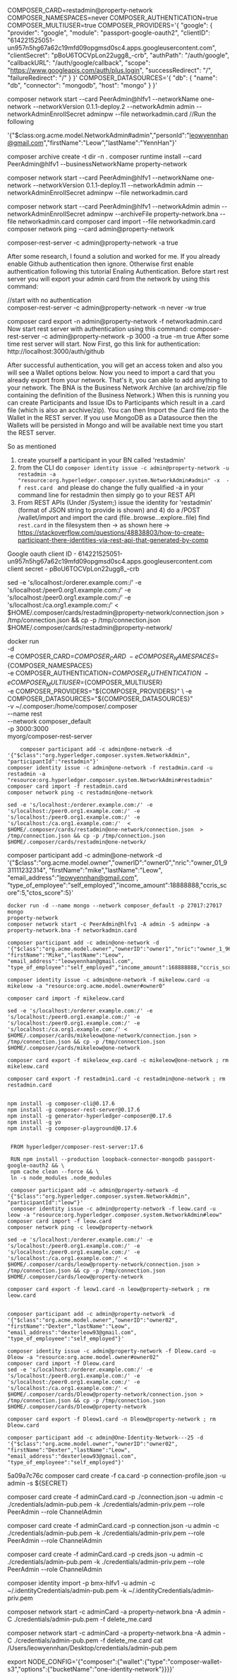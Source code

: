 COMPOSER_CARD=restadmin@property-network
COMPOSER_NAMESPACES=never
COMPOSER_AUTHENTICATION=true
COMPOSER_MULTIUSER=true
COMPOSER_PROVIDERS='{
"google": {
    "provider": "google",
    "module": "passport-google-oauth2",
    "clientID": "614221525051-un957n5hg67a62c19mfd09opgmsd0sc4.apps.googleusercontent.com",
        "clientSecret": "pBoU6TOCVpLon22ugg8_-crb",
        "authPath": "/auth/google",
        "callbackURL": "/auth/google/callback",
        "scope": "https://www.googleapis.com/auth/plus.login",
        "successRedirect": "/",
        "failureRedirect": "/"
  }
}'
COMPOSER_DATASOURCES='{
    "db": {
        "name": "db",
        "connector": "mongodb",
        "host": "mongo"
    }
}'

composer network start --card PeerAdmin@hlfv1 --networkName one-network --networkVersion 0.1.1-deploy.2 --networkAdmin admin --networkAdminEnrollSecret adminpw --file networkadmin.card
//Run the following

'{"$class:org.acme.model.NetworkAdmin#admin","personId":"leowyennhan@gmail.com","firstName":"Leow","lastName":"YennHan"}'

composer archive create -t dir -n .
composer runtime install --card PeerAdmin@hlfv1 --businessNetworkName property-network

composer network start --card PeerAdmin@hlfv1 --networkName one-network --networkVersion 0.1.1-deploy.11 --networkAdmin admin --networkAdminEnrollSecret adminpw --file networkadmin.card


composer network start --card PeerAdmin@hlfv1 --networkAdmin admin --networkAdminEnrollSecret adminpw --archiveFile property-network.bna --file networkadmin.card
composer card import --file networkadmin.card
composer network ping --card admin@property-network

composer-rest-server -c admin@property-network -a true

After some research, I found a solution and worked for me. If you already enable Github authentication then ignore. Otherwise first enable authentication following this tutorial Enaling Authentication.
Before start rest server you will export your admin card from the network by using this command:

//start with no authentication  
 composer-rest-server -c admin@property-network -n never -w true

    
composer card export -n admin@property-network -f networkadmin.card
Now start rest server with authentication using this command:
composer-rest-server -c admin@property-network -p 3000 -a true -m true
After some time rest server will start. Now First, go this link for authentication: http://localhost:3000/auth/github

After successful authentication, you will get an access token and also you will see a Wallet options below. Now you need to import a card that you already export from your network. That's it, you can able to add anything to your network.
The BNA is the Business Network Archive (an archive/zip file containing the definition of the Business Network.) When this is running you can create Participants and Issue IDs to Participants which result in a .card file (which is also an acchive/zip). You can then Import the .Card file into the Wallet in the REST server. If you use MongoDB as a Datasource then the Wallets will be persisted in Mongo and will be available next time you start the REST server.

So as mentioned 
1) create yourself a participant in your BN called 'restadmin' 
2) from the CLI do `composer identity issue -c admin@property-network -u restadmin -a "resource:org.hyperledger.composer.system.NetworkAdmin#admin" -x  -f rest.card ` and please do change the fully qualified -a in your command line for restadmin <wherever you create the participant in your own custom business network namespace> then simply go to your REST API 
3) From REST APIs (Under /System;) issue the identity for 'restadmin' (format of JSON string to provide is shown) and 4) do a /POST /wallet/import and import the card (file..browse...explore..file) find `rest.card` in the filesystem then -> as shown here -> https://stackoverflow.com/questions/48838803/how-to-create-participant-there-identities-via-rest-api-that-generated-by-comp



Google oauth
client ID - 614221525051-un957n5hg67a62c19mfd09opgmsd0sc4.apps.googleusercontent.com
client secret - pBoU6TOCVpLon22ugg8_-crb

sed -e 's/localhost:/orderer.example.com:/' -e 's/localhost:/peer0.org1.example.com:/' -e 's/localhost:/peer0.org1.example.com:/' -e 's/localhost:/ca.org1.example.com:/'  < $HOME/.composer/cards/restadmin@property-network/connection.json  > /tmp/connection.json && cp -p /tmp/connection.json $HOME/.composer/cards/restadmin@property-network/


docker run \
    -d \
    -e COMPOSER_CARD=${COMPOSER_CARD} \
    -e COMPOSER_NAMESPACES=${COMPOSER_NAMESPACES} \
    -e COMPOSER_AUTHENTICATION=${COMPOSER_AUTHENTICATION} \
    -e COMPOSER_MULTIUSER=${COMPOSER_MULTIUSER} \
    -e COMPOSER_PROVIDERS="${COMPOSER_PROVIDERS}" \
    -e COMPOSER_DATASOURCES="${COMPOSER_DATASOURCES}" \
    -v ~/.composer:/home/composer/.composer \
    --name rest \
    --network composer_default \
    -p 3000:3000 \
    myorg/composer-rest-server

        composer participant add -c admin@one-network -d '{"$class":"org.hyperledger.composer.system.NetworkAdmin", "participantId":"restadmin"}'  
    composer identity issue -c admin@one-network -f restadmin.card -u restadmin -a "resource:org.hyperledger.composer.system.NetworkAdmin#restadmin"
    composer card import -f restadmin.card
    composer network ping -c restadmin@one-network

    sed -e 's/localhost:/orderer.example.com:/' -e 's/localhost:/peer0.org1.example.com:/' -e 's/localhost:/peer0.org1.example.com:/' -e 's/localhost:/ca.org1.example.com:/'  < $HOME/.composer/cards/restadmin@one-network/connection.json  > /tmp/connection.json && cp -p /tmp/connection.json $HOME/.composer/cards/restadmin@one-network/

composer participant add -c admin@one-network -d '{"$class":"org.acme.model.owner","ownerID":"owner0","nric":"owner_01_931111232314", "firstName":"mike","lastName":"Leow", "email_address":"leowyennhan@gmail.com", "type_of_employee":"self_employed","income_amount":18888888,"ccris_score":5,"ctos_score":5}'


    docker run -d --name mongo --network composer_default -p 27017:27017 mongo
    property-network
    composer network start -c PeerAdmin@hlfv1 -A admin -S adminpw -a property-network.bna -f networkadmin.card  

    composer participant add -c admin@one-network -d '{"$class":"org.acme.model.owner","ownerID":"owner1","nric":"owner_1_960122106187", "firstName":"Mike","lastName":"Leow", "email_address":"leowyennhan@gmail.com", "type_of_employee":"self_employed","income_amount":168888888,"ccris_score":3,"ctos_score":2}'

    composer identity issue -c admin@one-network -f mikeleow.card -u mikeleow -a "resource:org.acme.model.owner#owner0"

    composer card import -f mikeleow.card   

    sed -e 's/localhost:/orderer.example.com:/' -e 's/localhost:/peer0.org1.example.com:/' -e 's/localhost:/peer0.org1.example.com:/' -e 's/localhost:/ca.org1.example.com:/' < $HOME/.composer/cards/mikeleow@one-network/connection.json > /tmp/connection.json && cp -p /tmp/connection.json $HOME/.composer/cards/mikeleow@one-network

    composer card export -f mikeleow_exp.card -c mikeleow@one-network ; rm mikeleow.card

    composer card export -f restadmin1.card -c restadmin@one-network ; rm restadmin.card


    npm install -g composer-cli@0.17.6
    npm install -g composer-rest-server@0.17.6
    npm install -g generator-hyperledger-composer@0.17.6
    npm install -g yo
    npm install -g composer-playground@0.17.6
    

     FROM hyperledger/composer-rest-server:17.6
      
     RUN npm install --production loopback-connector-mongodb passport-google-oauth2 && \
     npm cache clean --force && \
     ln -s node_modules .node_modules

     composer participant add -c admin@property-network -d '{"$class":"org.hyperledger.composer.system.NetworkAdmin", "participantId":"leow"}'
     composer identity issue -c admin@property-network -f leow.card -u leow -a "resource:org.hyperledger.composer.system.NetworkAdmin#leow"
    composer card import -f leow.card
    composer network ping -c leow@property-network

    sed -e 's/localhost:/orderer.example.com:/' -e 's/localhost:/peer0.org1.example.com:/' -e 's/localhost:/peer0.org1.example.com:/' -e 's/localhost:/ca.org1.example.com:/' < $HOME/.composer/cards/leow@property-network/connection.json > /tmp/connection.json && cp -p /tmp/connection.json $HOME/.composer/cards/leow@property-network

    composer card export -f leow1.card -n leow@property-network ; rm leow.card


    composer participant add -c admin@property-network -d '{"$class":"org.acme.model.owner","ownerID":"owner02", "firstName":"Dexter","lastName":"Leow", "email_address":"dexterleow93@gmail.com", "type_of_employeee":"self_employed"}'

    composer identity issue -c admin@property-network -f Dleow.card -u Dleow -a "resource:org.acme.model.owner#owner02"
    composer card import -f Dleow.card
    sed -e 's/localhost:/orderer.example.com:/' -e 's/localhost:/peer0.org1.example.com:/' -e 's/localhost:/peer0.org1.example.com:/' -e 's/localhost:/ca.org1.example.com:/' < $HOME/.composer/cards/Dleow@property-network/connection.json > /tmp/connection.json && cp -p /tmp/connection.json $HOME/.composer/cards/Dleow@property-network

    composer card export -f Dleow1.card -n Dleow@property-network ; rm Dleow.card

    composer participant add -c admin@One-Identity-Network---25 -d '{"$class":"org.acme.model.owner","ownerID":"owner02", "firstName":"Dexter","lastName":"Leow", "email_address":"dexterleow93@gmail.com", "type_of_employeee":"self_employed"}'


5a09a7c76c
composer card create -f ca.card -p connection-profile.json -u admin -s ${SECRET}

composer card create -f adminCard.card -p ./connection.json -u admin -c ./credentials/admin-pub.pem -k ./credentials/admin-priv.pem --role PeerAdmin --role ChannelAdmin

composer card create -f adminCard.card -p connection.json -u admin -c ./credentials/admin-pub.pem -k ./credentials/admin-priv.pem --role PeerAdmin --role ChannelAdmin

 composer card create -f adminCard.card -p creds.json -u admin -c ./credentials/admin-pub.pem -k ./credentials/admin-priv.pem --role PeerAdmin --role ChannelAdmin

  composer identity import -p bmx-hlfv1 -u admin -c ~/.identityCredentials/admin-pub.pem -k ~/.identityCredentials/admin-priv.pem

composer network start -c adminCard -a property-network.bna -A admin -C ./credentials/admin-pub.pem -f delete_me.card

 composer network start -c adminCard -a property-network.bna -A admin -C ./credentials/admin-pub.pem -f delete_me.card
cat /Users/leowyennhan/Desktop/credentials/admin-pub.pem

export NODE_CONFIG='{"composer":{"wallet":{"type":"composer-wallet-s3","options":{"bucketName":"one-identity-network"}}}}'


